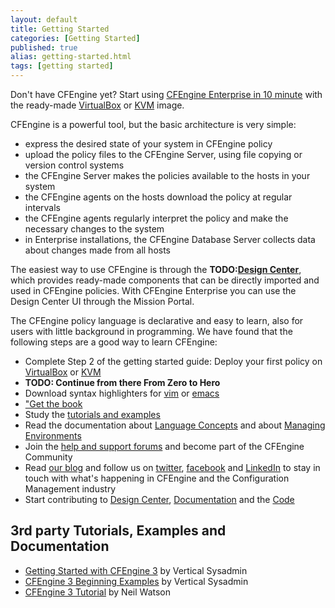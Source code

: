 ```yaml
---
layout: default
title: Getting Started 
categories: [Getting Started]
published: true
alias: getting-started.html
tags: [getting started]
---
```


Don't have CFEngine yet? Start using
[CFEngine Enterprise in 10 minute](https://cfengine.com/evaluate-enterprise) with the ready-made
[VirtualBox](https://cfengine.com/enterprise-getting-started) or
[KVM](https://cfengine.com/cfengine-enterprise-getting-started-using-kvm) image.

CFEngine is a powerful tool, but the basic architecture is very simple:

* express the desired state of your system in CFEngine policy
* upload the policy files to the CFEngine Server, using file copying or version control systems
* the CFEngine Server makes the policies available to the hosts in your system
* the CFEngine agents on the hosts download the policy at regular intervals
* the CFEngine agents regularly interpret the policy and make the necessary changes to the system
* in Enterprise installations, the CFEngine Database Server collects data about changes made from all hosts

The easiest way to use CFEngine is through the **TODO:[Design Center](manuals-design-center.html)**,
which provides ready-made components that can be directly imported and used in CFEngine policies.
With CFEngine Enterprise you can use the Design Center UI through the Mission Portal.

The CFEngine policy language is declarative and easy to learn, also for users with little
background in programming. We have found that the following steps are a good way to learn
CFEngine:

* Complete Step 2 of the getting started guide: Deploy your first policy on
   [VirtualBox](https://cfengine.com/enterprise-getting-started-2) or 
   [KVM](https://cfengine.com/cfengine-enterprise-getting-started-using-kvm-step-2)
* **TODO: Continue from there From Zero to Hero**
* Download syntax highlighters for [vim](https://github.com/neilhwatson/vim_cf3) or
  [emacs](https://github.com/cfengine/core/blob/master/contrib/cfengine.el)
* <a href="http://cf-learn.info" target="_blank">"Get the book</a>
* Study the [tutorials and examples](examples.html)
* Read the documentation about [Language Concepts](manuals-language-concepts.html)
  and about [Managing Environments](manuals-managing-environments.html)
* Join the [help and support forums](getting-started-support-and-community.html) and become part
  of the CFEngine Community
* Read [our blog](http://cfengine.com/blog) and follow us on 
  <a href="https://twitter.com/cfengine" target="_blank">twitter</a>,
  <a href="https://www.facebook.com/pages/Cfengine/311003700627?ref=ts" target="_blank">facebook</a> and
  <a href="http://www.linkedin.com/groups?gid=136574&trk=hb_side_g" target="_blank">LinkedIn</a>
  to stay in touch with what's happening in CFEngine and the Configuration Management industry
* Start contributing to
  <a href="https://github.com/cfengine/design-center" target="_blank">Design Center</a>,
  <a href="https://github.com/cfengine/documentation" target="_blank">Documentation</a> and the
  <a href="https://github.com/cfengine/core" target="_blank">Code</a>

## 3rd party Tutorials, Examples and Documentation

* <a href="http://www.verticalsysadmin.com/cfengine/Getting_Started_with_CFEngine_3.pdf" target="_blank">
	Getting Started with CFEngine 3</a> by Vertical Sysadmin
* <a href="http://www.verticalsysadmin.com/cfengine/beginning_examples/" target="_blank">
	CFEngine 3 Beginning Examples</a> by Vertical Sysadmin
* <a href="http://watson-wilson.ca/2011/05/cfengine-3-cookbook-begins.html" target="_blank">
	CFEngine 3 Tutorial</a> by Neil Watson
